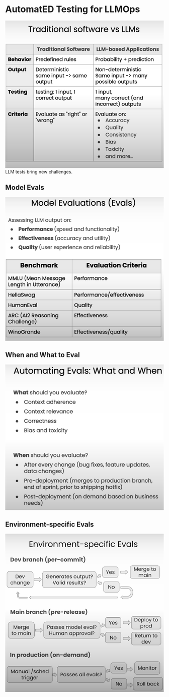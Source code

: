# AutomatED Testing for LLMOps

![test-cmp.png](..%2Fdoc-data%2Ftest-cmp.png)
LLM tests bring new challenges.

## Model Evals

![model-eval.png](..%2Fdoc-data%2Fmodel-eval.png)

## When and What to Eval

![eval-when-what.png](..%2Fdoc-data%2Feval-when-what.png)


## Environment-specific Evals

![env-spec-evals.png](..%2Fdoc-data%2Fenv-spec-evals.png)